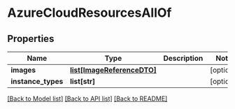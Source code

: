 # AzureCloudResourcesAllOf

## Properties
Name | Type | Description | Notes
------------ | ------------- | ------------- | -------------
**images** | [**list[ImageReferenceDTO]**](ImageReferenceDTO.md) |  | [optional] 
**instance_types** | **list[str]** |  | [optional] 

[[Back to Model list]](../README.md#documentation-for-models) [[Back to API list]](../README.md#documentation-for-api-endpoints) [[Back to README]](../README.md)


